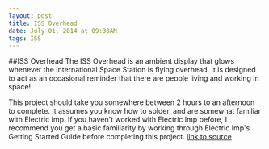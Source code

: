 ```yaml
---
layout: post
title: ISS Overhead
date: July 01, 2014 at 09:30AM
tags: ISS
---
```

##ISS Overhead
The ISS Overhead is an ambient display that glows whenever the International Space Station is flying overhead.
It is designed to act as an occasional reminder that there are people living and working in space!

This project should take you somewhere between 2 hours to an afternoon to complete. It assumes you know how to solder, and are somewhat familiar with Electric Imp. If you haven't worked with Electric Imp before, I recommend you get a basic familiarity by working through Electric Imp's Getting Started Guide before completing this project.
[link to source](http://ift.tt/1pNDoRY) 
